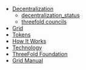 <!--- TODO see how we use multiple sidebars now that we use unique names only.--->

- [Decentralization](decentralization)
  - [decentralization_status](decentralization_status)
  - [threefold councils](threefold_councils)
- [Grid](grid_why)
- [Tokens](token_home)
- [How It Works](how_it_works)
- [Technology](internet4:technology)
- [ThreeFold Foundation](threefold_foundation)
- [Grid Manual](sdk_intro)

<!-- [polls = voting](tf_polls), [july 2020 poll](threefold_poll_2_1) -->
<!-- There's no file for July Poll -->